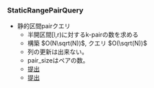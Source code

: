 ### StaticRangePairQuery
- 静的区間pairクエリ
  - 半開区間[l,r)に対するk-pairの数を求める
  - 構築 $O(N\sqrt(N))$, クエリ $O(\sqrt(N))$
  - 列の更新は出来ない。
  - pair_sizeはペアの数。
  - [提出](https://atcoder.jp/contests/abc242/submissions/43565684)
  - [提出](https://atcoder.jp/contests/abc295/submissions/43492103)
